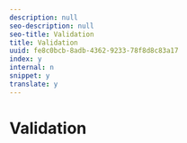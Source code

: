 ```yaml
---
description: null
seo-description: null
seo-title: Validation
title: Validation
uuid: fe8c0bcb-8adb-4362-9233-78f8d8c83a17
index: y
internal: n
snippet: y
translate: y
---
```


# Validation


